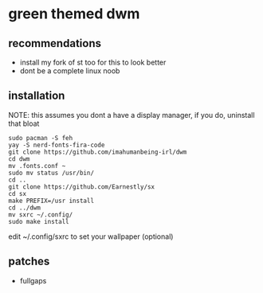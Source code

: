 # green themed dwm

## recommendations
- install my fork of st too for this to look better
- dont be a complete linux noob

## installation

NOTE: this assumes you dont a have a display manager, if you do, uninstall that bloat

```
sudo pacman -S feh
yay -S nerd-fonts-fira-code
git clone https://github.com/imahumanbeing-irl/dwm
cd dwm
mv .fonts.conf ~
sudo mv status /usr/bin/
cd ..
git clone https://github.com/Earnestly/sx
cd sx
make PREFIX=/usr install
cd ../dwm
mv sxrc ~/.config/
sudo make install
```
edit ~/.config/sxrc to set your wallpaper (optional)


## patches
- fullgaps

